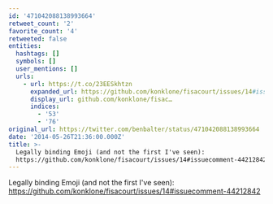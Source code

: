```yaml
---
id: '471042088138993664'
retweet_count: '2'
favorite_count: '4'
retweeted: false
entities:
  hashtags: []
  symbols: []
  user_mentions: []
  urls:
    - url: https://t.co/23EESkhtzn
      expanded_url: https://github.com/konklone/fisacourt/issues/14#issuecomment-44212842
      display_url: github.com/konklone/fisac…
      indices:
        - '53'
        - '76'
original_url: https://twitter.com/benbalter/status/471042088138993664
date: '2014-05-26T21:36:00.000Z'
title: >-
  Legally binding Emoji (and not the first I've seen):
  https://github.com/konklone/fisacourt/issues/14#issuecomment-44212842
---
```


Legally binding Emoji (and not the first I've seen): https://github.com/konklone/fisacourt/issues/14#issuecomment-44212842